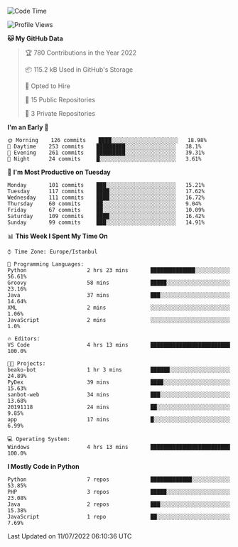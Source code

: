 <!--START_SECTION:waka-->
![Code Time](http://img.shields.io/badge/Code%20Time-346%20hrs%208%20mins-blue)

![Profile Views](http://img.shields.io/badge/Profile%20Views-3-blue)

**🐱 My GitHub Data** 

> 🏆 780 Contributions in the Year 2022
 > 
> 📦 115.2 kB Used in GitHub's Storage 
 > 
> 💼 Opted to Hire
 > 
> 📜 15 Public Repositories 
 > 
> 🔑 3 Private Repositories  
 > 
**I'm an Early 🐤** 

```text
🌞 Morning    126 commits    ████░░░░░░░░░░░░░░░░░░░░░   18.98% 
🌆 Daytime    253 commits    █████████░░░░░░░░░░░░░░░░   38.1% 
🌃 Evening    261 commits    █████████░░░░░░░░░░░░░░░░   39.31% 
🌙 Night      24 commits     █░░░░░░░░░░░░░░░░░░░░░░░░   3.61%

```
📅 **I'm Most Productive on Tuesday** 

```text
Monday       101 commits    ███░░░░░░░░░░░░░░░░░░░░░░   15.21% 
Tuesday      117 commits    ████░░░░░░░░░░░░░░░░░░░░░   17.62% 
Wednesday    111 commits    ████░░░░░░░░░░░░░░░░░░░░░   16.72% 
Thursday     60 commits     ██░░░░░░░░░░░░░░░░░░░░░░░   9.04% 
Friday       67 commits     ██░░░░░░░░░░░░░░░░░░░░░░░   10.09% 
Saturday     109 commits    ████░░░░░░░░░░░░░░░░░░░░░   16.42% 
Sunday       99 commits     ███░░░░░░░░░░░░░░░░░░░░░░   14.91%

```


📊 **This Week I Spent My Time On** 

```text
⌚︎ Time Zone: Europe/Istanbul

💬 Programming Languages: 
Python                   2 hrs 23 mins       ██████████████░░░░░░░░░░░   56.61% 
Groovy                   58 mins             █████░░░░░░░░░░░░░░░░░░░░   23.16% 
Java                     37 mins             ███░░░░░░░░░░░░░░░░░░░░░░   14.64% 
XML                      2 mins              ░░░░░░░░░░░░░░░░░░░░░░░░░   1.06% 
JavaScript               2 mins              ░░░░░░░░░░░░░░░░░░░░░░░░░   1.0%

🔥 Editors: 
VS Code                  4 hrs 13 mins       █████████████████████████   100.0%

🐱‍💻 Projects: 
beako-bot                1 hr 3 mins         ██████░░░░░░░░░░░░░░░░░░░   24.89% 
PyDex                    39 mins             ████░░░░░░░░░░░░░░░░░░░░░   15.63% 
sanbot-web               34 mins             ███░░░░░░░░░░░░░░░░░░░░░░   13.68% 
20191118                 24 mins             ██░░░░░░░░░░░░░░░░░░░░░░░   9.85% 
app                      17 mins             █░░░░░░░░░░░░░░░░░░░░░░░░   6.99%

💻 Operating System: 
Windows                  4 hrs 13 mins       █████████████████████████   100.0%

```

**I Mostly Code in Python** 

```text
Python                   7 repos             █████████████░░░░░░░░░░░░   53.85% 
PHP                      3 repos             █████░░░░░░░░░░░░░░░░░░░░   23.08% 
Java                     2 repos             ███░░░░░░░░░░░░░░░░░░░░░░   15.38% 
JavaScript               1 repo              ██░░░░░░░░░░░░░░░░░░░░░░░   7.69%

```



 Last Updated on 11/07/2022 06:10:36 UTC
<!--END_SECTION:waka-->

<!--
**3nws/3nws** is a ✨ _special_ ✨ repository because its `README.md` (this file) appears on your GitHub profile.

Here are some ideas to get you started:

- 🔭 I’m currently working on ...
- 🌱 I’m currently learning ...
- 👯 I’m looking to collaborate on ...
- 🤔 I’m looking for help with ...
- 💬 Ask me about ...
- 📫 How to reach me: ...
- 😄 Pronouns: ...
- ⚡ Fun fact: ...
-->
